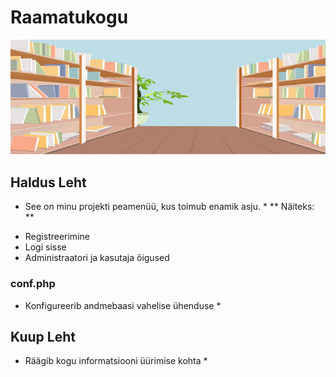 
# Raamatukogu
![Screenshot of a comment on a GitHub issue showing an image, added in the Markdown, of an Octocat smiling and raising a tentacle.](background.jpg)
## Haldus Leht
* See on minu projekti peamenüü, kus toimub enamik asju. *
** Näiteks: **
- Registreerimine
- Logi sisse
- Administraatori ja kasutaja õigused
### conf.php
* Konfigureerib andmebaasi vahelise ühenduse *
## Kuup Leht
* Räägib kogu informatsiooni üürimise kohta *
